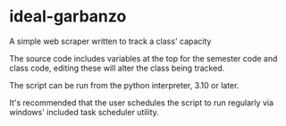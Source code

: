# ideal-garbanzo
A simple web scraper written to track a class' capacity

The source code includes variables at the top for the semester code and class code, editing these will alter the class being tracked.

The script can be run from the python interpreter, 3.10 or later.

It's recommended that the user schedules the script to run regularly via windows' included task scheduler utility.
